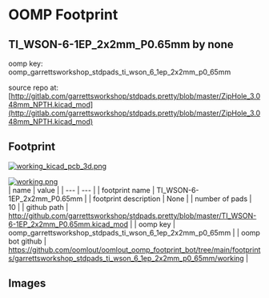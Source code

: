 # OOMP Footprint  
## TI_WSON-6-1EP_2x2mm_P0.65mm  by none  
  
oomp key: oomp_garrettsworkshop_stdpads_ti_wson_6_1ep_2x2mm_p0_65mm  
  
source repo at: [http://gitlab.com/garrettsworkshop/stdpads.pretty/blob/master/ZipHole_3.048mm_NPTH.kicad_mod](http://gitlab.com/garrettsworkshop/stdpads.pretty/blob/master/ZipHole_3.048mm_NPTH.kicad_mod)  
## Footprint  
  
[![working_kicad_pcb_3d.png](working_kicad_pcb_3d_600.png)](working_kicad_pcb_3d.png)  
  
[![working.png](working_600.png)](working.png)  
| name | value | 
| --- | --- | 
| footprint name | TI_WSON-6-1EP_2x2mm_P0.65mm | 
| footprint description | None | 
| number of pads | 10 | 
| github path | http://github.com/garrettsworkshop/stdpads.pretty/blob/master/TI_WSON-6-1EP_2x2mm_P0.65mm.kicad_mod | 
| oomp key | oomp_garrettsworkshop_stdpads_ti_wson_6_1ep_2x2mm_p0_65mm | 
| oomp bot github | https://github.com/oomlout/oomlout_oomp_footprint_bot/tree/main/footprints/garrettsworkshop_stdpads_ti_wson_6_1ep_2x2mm_p0_65mm/working | 
## Images  
